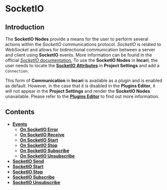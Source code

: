 # SocketIO

## Introduction

The **SocketIO** **Nodes** provide a means for the user to perform several actions within the *SocketIO* communications protocol. *SocketIO* is related to *WebSocket* and allows for bidirectional communication between a server and client using **SocketIO** events. More information can be found in the official [*SocketIO* documentation.](https://socket.io/docs/v4/) To use the **SocketIO Nodes** in **Incari**, the user needs to locate the [**SocketIO Attributes**](../../../modules/project-settings.md#mqtt) in **Project Settings** and add a `Connection`. 

This form of **Communication** in **Incari** is available as a plugin and is enabled as default. However, in the case that it is disabled in the **Plugins Editor**, it will not appear in the **Project Settings** and render the **SocketIO Nodes** unavailable. Please refer to the [**Plugins Editor**](../../../modules/plugins/README.md) to find out more information.



## Contents

* [**Events**](events/)
  * [**On SocketIO Error**](events/onsocketioerror.md)
  * [**On SocketIO Receive**](events/onsocketioreceive.md)
  * [**On SocketIO Start**](events/onsocketiostart.md)
  * [**On SocketIO Stop**](events/onsocketiounsubscribe.md)
  * [**On SocketIO Subscribe**](events/onsocketiosubscribe.md)
  * [**On SocketIO Unsubscribe**](events/onsocketiounsubscribe.md)
* [**SocketIO Send**](socketiosend.md)
* [**SocketIO Start**](socketiostart.md)
* [**SocketIO Stop**](socketiostop.md)
* [**SocketIO Subscribe**](socketiosubscribe.md)
* [**SocketIO Unsubscribe**](socketiounsubscribe.md)
